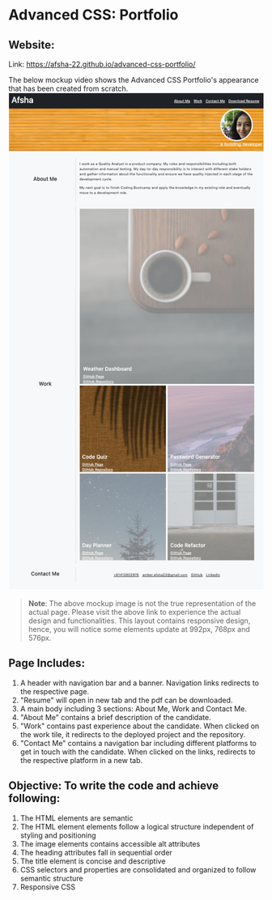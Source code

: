 # Advanced CSS: Portfolio

## Website:

Link: https://afsha-22.github.io/advanced-css-portfolio/

The below mockup video shows the Advanced CSS Portfolio's appearance that has been created from scratch.
![Afsha's Advanced CSS Portfolio](./assets/Images/Mockup.png)

> **Note**: The above mockup image is not the true representation of the actual page. Please visit the above link to experience the actual design and functionalities. This layout contains responsive design, hence, you will notice some elements update at 992px, 768px and 576px.

## Page Includes:

1. A header with navigation bar and a banner. Navigation links redirects to the respective page.
2. "Resume" will open in new tab and the pdf can be downloaded.
3. A main body including 3 sections: About Me, Work and Contact Me.
4. "About Me" contains a brief description of the candidate.
5. "Work" contains past experience about the candidate. When clicked on the work tile, it redirects to the deployed project and the repository.
6. "Contact Me" contains a navigation bar including different platforms to get in touch with the candidate. When clicked on the links, redirects to the respective platform in a new tab.

## Objective: To write the code and achieve following:

1.  The HTML elements are semantic
2.  The HTML element elements follow a logical structure independent of styling and positioning
3.  The image elements contains accessible alt attributes
4.  The heading attributes fall in sequential order
5.  The title element is concise and descriptive
6.  CSS selectors and properties are consolidated and organized to follow semantic structure
7.  Responsive CSS
